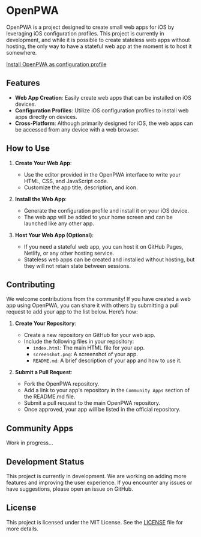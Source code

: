 # OpenPWA

OpenPWA is a project designed to create small web apps for iOS by leveraging iOS configuration profiles. This project is currently in development, and while it is possible to create stateless web apps without hosting, the only way to have a stateful web app at the moment is to host it somewhere.

[Install OpenPWA as configuration profile](profile/OpenPWA.mobileconfig)

## Features

- **Web App Creation**: Easily create web apps that can be installed on iOS devices.
- **Configuration Profiles**: Utilize iOS configuration profiles to install web apps directly on devices.
- **Cross-Platform**: Although primarily designed for iOS, the web apps can be accessed from any device with a web browser.

## How to Use

1. **Create Your Web App**:
   - Use the editor provided in the OpenPWA interface to write your HTML, CSS, and JavaScript code.
   - Customize the app title, description, and icon.

2. **Install the Web App**:
   - Generate the configuration profile and install it on your iOS device.
   - The web app will be added to your home screen and can be launched like any other app.

3. **Host Your Web App (Optional)**:
   - If you need a stateful web app, you can host it on GitHub Pages, Netlify, or any other hosting service.
   - Stateless web apps can be created and installed without hosting, but they will not retain state between sessions.

## Contributing

We welcome contributions from the community! If you have created a web app using OpenPWA, you can share it with others by submitting a pull request to add your app to the list below. Here’s how:

1. **Create Your Repository**:
   - Create a new repository on GitHub for your web app.
   - Include the following files in your repository:
     - `index.html`: The main HTML file for your app.
     - `screenshot.png`: A screenshot of your app.
     - `README.md`: A brief description of your app and how to use it.

2. **Submit a Pull Request**:
   - Fork the OpenPWA repository.
   - Add a link to your app's repository in the `Community Apps` section of the README.md file.
   - Submit a pull request to the main OpenPWA repository.
   - Once approved, your app will be listed in the official repository.

## Community Apps

Work in progress...

## Development Status

This project is currently in development. We are working on adding more features and improving the user experience. If you encounter any issues or have suggestions, please open an issue on GitHub.

## License

This project is licensed under the MIT License. See the [LICENSE](LICENSE) file for more details.
